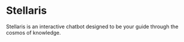 # Stellaris
Stellaris is an interactive chatbot designed to be your guide through the cosmos of knowledge.
